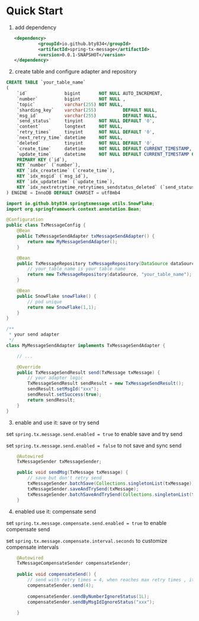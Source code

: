 
# Quick Start

1. add dependency

```xml
   <dependency>
            <groupId>io.github.bty834</groupId>
            <artifactId>spring-tx-message</artifactId>
            <version>0.0.1-SNAPSHOT</version>
   </dependency>
```

2. create table and configure adapter and repository

```sql
CREATE TABLE `your_table_name`
(
    `id`              bigint       NOT NULL AUTO_INCREMENT,
    `number`          bigint       NOT NULL ,
    `topic`           varchar(255) NOT NULL,
    `sharding_key`    varchar(255)          DEFAULT NULL,
    `msg_id`          varchar(255)          DEFAULT NULL,
    `send_status`     tinyint      NOT NULL DEFAULT '0',
    `content`         longtext     NOT NULL,
    `retry_times`     tinyint      NOT NULL DEFAULT '0',
    `next_retry_time` datetime     NOT NULL,
    `deleted`         tinyint      NOT NULL DEFAULT '0',
    `create_time`     datetime     NOT NULL DEFAULT CURRENT_TIMESTAMP,
    `update_time`     datetime     NOT NULL DEFAULT CURRENT_TIMESTAMP ON UPDATE CURRENT_TIMESTAMP,
    PRIMARY KEY (`id`),
    KEY `number` (`number`),
    KEY `idx_createtime` (`create_time`),
    KEY `idx_msgid` (`msg_id`),
    KEY `idx_updatetime` (`update_time`),
    KEY `idx_nextretrytime_retrytimes_sendstatus_deleted` (`send_status`,`next_retry_time`, `retry_times`, `deleted`)
) ENGINE = InnoDB DEFAULT CHARSET = utf8mb4
```

```java
import io.github.bty834.springtxmessage.utils.SnowFlake;
import org.springframework.context.annotation.Bean;

@Configuration
public class TxMessageConfig {
    @Bean
    public TxMessageSendAdapter txMessageSendAdapter() {
        return new MyMessageSendAdapter();
    }

    @Bean
    public TxMessageRepository txMessageRepository(DataSource dataSource) {
        // your_table_name is your table name 
        return new TxMessageRepository(dataSource, "your_table_name");
    }

    @Bean
    public SnowFlake snowFlake() {
        // pod unique
        return new SnowFlake(1,1);
    }
}

/**
 * your send adapter
 */
class MyMessageSendAdapter implements TxMessageSendAdapter {

    // ...

    @Override
    public TxMessageSendResult send(TxMessage txMessage) {
        // your adapter logic
        TxMessageSendResult sendResult = new TxMessageSendResult();
        sendResult.setMsgId("xxx");
        sendResult.setSuccess(true);
        return sendResult;
    }
}
```

3. enable and use it: save or try send

set `spring.tx.message.send.enabled = true` to enable save and try send

set `spring.tx.message.send.enabled = false` to not save and sync send

```java
    @Autowired
    TxMessageSender txMessageSender;

    public void sendMsg(TxMessage txMessage) {
        // save but don't retry send
        txMessageSender.batchSave(Collections.singletonList(txMessage));
        txMessageSender.saveAndTrySend(txMessage);
        txMessageSender.batchSaveAndTrySend(Collections.singletonList(txMessage));
    }
```

4. enabled use it: compensate send

set `spring.tx.message.compensate.send.enabled = true` to enable compensate send

   set `spring.tx.message.compensate.interval.seconds`  to customize compensate intervals
```java
    @Autowired
    TxMessageCompensateSender compensateSender;
    
    public void compensateSend() {
        // send with retry times = 4, when reaches max retry times , it will log.error and don't compensate send
        compensateSender.send(4);
        
        compensateSender.sendByNumberIgnoreStatus(1L);
        compensateSender.sendByMsgIdIgnoreStatus("xxx");
        
    }
```
